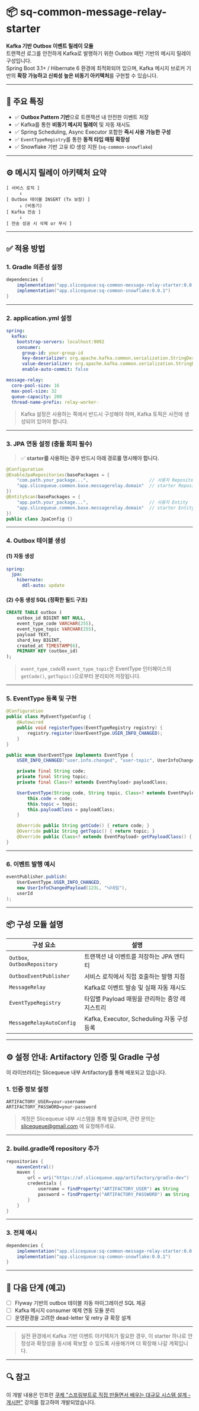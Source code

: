 # 📦 sq-common-message-relay-starter

**Kafka 기반 Outbox 이벤트 릴레이 모듈**  
트랜잭션 로그를 안전하게 Kafka로 발행하기 위한 Outbox 패턴 기반의 메시지 릴레이 구성입니다.  
Spring Boot 3.1+ / Hibernate 6 환경에 최적화되어 있으며, Kafka 메시지 브로커 기반의 **확장 가능하고 신뢰성 높은 비동기 아키텍처**를 구현할 수 있습니다.

---

## 📌 주요 특징

- ✅ **Outbox Pattern 기반**으로 트랜잭션 내 안전한 이벤트 저장
- ✅ Kafka를 통한 **비동기 메시지 릴레이** 및 자동 재시도
- ✅ Spring Scheduling, Async Executor 포함한 **즉시 사용 가능한 구성**
- ✅ `EventTypeRegistry`를 통한 **동적 타입 매핑 확장성**
- ✅ Snowflake 기반 고유 ID 생성 지원 (`sq-common-snowflake`)

---

## ⚙️ 메시지 릴레이 아키텍처 요약

```text
[ 서비스 로직 ]
     ↓
[ Outbox 테이블 INSERT (Tx 보장) ]
     ↓ (비동기)
[ Kafka 전송 ]
     ↓
[ 전송 성공 시 삭제 or 무시 ]
````

---

## ✅ 적용 방법

### 1. Gradle 의존성 설정

```groovy
dependencies {
    implementation("app.slicequeue:sq-common-message-relay-starter:0.0.3")
    implementation("app.slicequeue:sq-common-snowflake:0.0.1")
}
```

---

### 2. application.yml 설정

```yaml
spring:
  kafka:
    bootstrap-servers: localhost:9092
    consumer:
      group-id: your-group-id
      key-deserializer: org.apache.kafka.common.serialization.StringDeserializer
      value-deserializer: org.apache.kafka.common.serialization.StringDeserializer
      enable-auto-commit: false

message-relay:
  core-pool-size: 16
  max-pool-size: 32
  queue-capacity: 200
  thread-name-prefix: relay-worker-
```

> Kafka 설정은 사용하는 쪽에서 반드시 구성해야 하며, Kafka 토픽은 사전에 생성되어 있어야 합니다.

---

### 3. JPA 연동 설정 (충돌 회피 필수)

> ✅ **starter를 사용하는 경우 반드시 아래 경로를 명시해야 합니다.**

```java
@Configuration
@EnableJpaRepositories(basePackages = {
    "com.path.your_package...",                       // 사용자 Repository
    "app.slicequeue.common.base.messagerelay.domain"  // starter Repository
})
@EntityScan(basePackages = {
    "app.path.your_package...",                       // 사용자 Entity
    "app.slicequeue.common.base.messagerelay.domain"  // starter Entity
})
public class JpaConfig {}
```

---

### 4. Outbox 테이블 생성

#### (1) 자동 생성

```yaml
spring:
  jpa:
    hibernate:
      ddl-auto: update
```

#### (2) 수동 생성 SQL (정확한 필드 구조)

```sql
CREATE TABLE outbox (
    outbox_id BIGINT NOT NULL,
    event_type_code VARCHAR(255),
    event_type_topic VARCHAR(255),
    payload TEXT,
    shard_key BIGINT,
    created_at TIMESTAMP(6),
    PRIMARY KEY (outbox_id)
);
```

> `event_type_code`와 `event_type_topic`은 EventType 인터페이스의 `getCode()`, `getTopic()`으로부터 분리되어 저장됩니다.

---

### 5. EventType 등록 및 구현

```java
@Configuration
public class MyEventTypeConfig {
    @Autowired
    public void registerTypes(EventTypeRegistry registry) {
        registry.register(UserEventType.USER_INFO_CHANGED);
    }
}

public enum UserEventType implements EventType {
    USER_INFO_CHANGED("user.info.changed", "user-topic", UserInfoChangedPayload.class);

    private final String code;
    private final String topic;
    private final Class<? extends EventPayload> payloadClass;

    UserEventType(String code, String topic, Class<? extends EventPayload> payloadClass) {
        this.code = code;
        this.topic = topic;
        this.payloadClass = payloadClass;
    }

    @Override public String getCode() { return code; }
    @Override public String getTopic() { return topic; }
    @Override public Class<? extends EventPayload> getPayloadClass() { return payloadClass; }
}
```

---

### 6. 이벤트 발행 예시

```java
eventPublisher.publish(
    UserEventType.USER_INFO_CHANGED,
    new UserInfoChangedPayload(123L, "닉네임"),
    userId
);
```

---

## 📦 구성 모듈 설명

| 구성 요소                        | 설명                                   |
| ---------------------------- | ------------------------------------ |
| `Outbox`, `OutboxRepository` | 트랜잭션 내 이벤트를 저장하는 JPA 엔티티             |
| `OutboxEventPublisher`       | 서비스 로직에서 직접 호출하는 발행 지점               |
| `MessageRelay`               | Kafka로 이벤트 발송 및 실패 자동 재시도            |
| `EventTypeRegistry`          | 타입별 Payload 매핑을 관리하는 중앙 레지스트리        |
| `MessageRelayAutoConfig`     | Kafka, Executor, Scheduling 자동 구성 등록 |

---

## ⚙️ 설정 안내: Artifactory 인증 및 Gradle 구성

이 라이브러리는 Slicequeue 내부 Artifactory를 통해 배포되고 있습니다.

### 1. 인증 정보 설정

```properties
ARTIFACTORY_USER=your-username
ARTIFACTORY_PASSWORD=your-password
```

> 계정은 Slicequeue 내부 시스템을 통해 발급되며, 관련 문의는 slicequeue@gmail.com 에 요청해주세요.

---

### 2. build.gradle에 repository 추가

```groovy
repositories {
    mavenCentral()
    maven {
        url = uri("https://af.slicequeue.app/artifactory/gradle-dev")
        credentials {
            username = findProperty("ARTIFACTORY_USER") as String
            password = findProperty("ARTIFACTORY_PASSWORD") as String
        }
    }
}
```

---

### 3. 전체 예시

```groovy
dependencies {
    implementation("app.slicequeue:sq-common-message-relay-starter:0.0.3")
    implementation("app.slicequeue:sq-common-snowflake:0.0.1")
}
```

---

## 📍 다음 단계 (예고)

* [ ] Flyway 기반의 outbox 테이블 자동 마이그레이션 SQL 제공
* [ ] Kafka 메시지 consumer 예제 연동 모듈 분리
* [ ] 운영환경을 고려한 dead-letter 및 retry 큐 확장 설계

---

> 실전 환경에서 Kafka 기반 이벤트 아키텍처가 필요한 경우,
> 이 starter 하나로 안정성과 확장성을 동시에 확보할 수 있도록 사용해가며 더 확장해 나갈 계획입니다.

---

## 🔍 참고

이 개발 내용은 인프런 [쿠케 "스프링부트로 직접 만들면서 배우는 대규모 시스템 설계 - 게시판"](https://www.inflearn.com/course/%EC%8A%A4%ED%94%84%EB%A7%81%EB%B6%80%ED%8A%B8%EB%A1%9C-%EB%8C%80%EA%B7%9C%EB%AA%A8-%EC%8B%9C%EC%8A%A4%ED%85%9C%EC%84%A4%EA%B3%84-%EA%B2%8C%EC%8B%9C%ED%8C%90) 강의를 참고하여 개발되었습니다.
